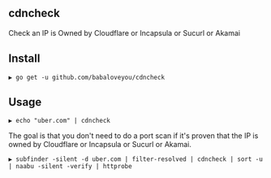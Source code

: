 ## cdncheck
Check an IP is Owned by Cloudflare or Incapsula  or Sucurl or Akamai
				

## Install
```
▶ go get -u github.com/babaloveyou/cdncheck
```

## Usage
```
▶ echo "uber.com" | cdncheck
```

The goal is that you don't need to do a port scan if it's proven that the IP is owned by  Cloudflare or Incapsula  or Sucurl or Akamai.

```
▶ subfinder -silent -d uber.com | filter-resolved | cdncheck | sort -u | naabu -silent -verify | httprobe
```
